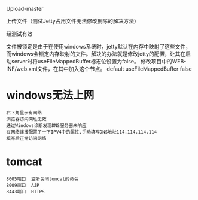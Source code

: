 Upload-master

上传文件（测试Jetty占用文件无法修改删除的解决方法）

经测试有效

文件被锁定是由于在使用windows系统时，jetty默认在内存中映射了这些文件，而windows会锁定内存映射的文件。解决的办法就是修改jetty的配置，让其在启动server时将useFileMappedBuffer标志位设置为false。
修改项目中的WEB-INF/web.xml文件，在其中加入这个节点。
<servlet>
    <!-- Override init parameter to avoid nasty -->
    <!-- file locking issue on windows.         -->
    <servlet-name>default</servlet-name>
        <init-param>
            <param-name>useFileMappedBuffer</param-name>
            <param-value>false</param-value>
        </init-param>
</servlet>

# windows无法上网
    右下角显示有网络
    浏览器访问网址无效
    通过Windows诊断发现DNS服务器未响应
    在网络连接配置了一下IPV4中的属性,手动填写DNS地址114.114.114.114
    填写后正常访问网络
# tomcat
    8005端口  监听关闭tomcat的命令
    8009端口  AJP
    8443端口  HTTPS